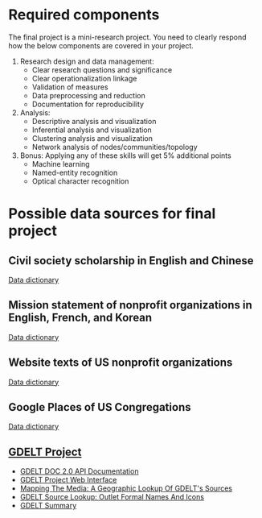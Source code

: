 # Required components

The final project is a mini-research project. You need to clearly respond how the below components are covered in your project.

1. Research design and data management:
    - Clear research questions and significance
    - Clear operationalization linkage
    - Validation of measures
    - Data preprocessing and reduction
    - Documentation for reproducibility
2. Analysis:
    - Descriptive analysis and visualization
    - Inferential analysis and visualization
    - Clustering analysis and visualization
    - Network analysis of nodes/communities/topology
3. Bonus: Applying any of these skills will get 5% additional points
    - Machine learning
    - Named-entity recognition
    - Optical character recognition

# Possible data sources for final project

## Civil society scholarship in English and Chinese

[Data dictionary](#)

## Mission statement of nonprofit organizations in English, French, and Korean

[Data dictionary](#)

## Website texts of US nonprofit organizations

[Data dictionary](#)

## Google Places of US Congregations

[Data dictionary](#)

## [GDELT Project](https://www.gdeltproject.org/)

- [GDELT DOC 2.0 API Documentation](https://blog.gdeltproject.org/gdelt-doc-2-0-api-debuts/)
- [GDELT Project Web Interface](https://gdelt.github.io/)
- [Mapping The Media: A Geographic Lookup Of GDELT's Sources](https://blog.gdeltproject.org/mapping-the-media-a-geographic-lookup-of-gdelts-sources/)
- [GDELT Source Lookup: Outlet Formal Names And Icons](https://blog.gdeltproject.org/gdelt-source-lookup-outlet-formal-names-and-icons/)
- [GDELT Summary](https://blog.gdeltproject.org/announcing-gdelt-summary/)
